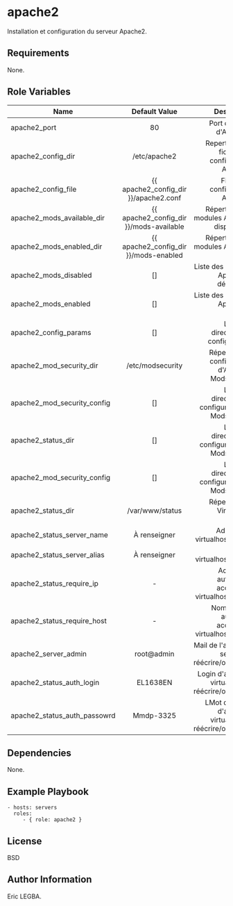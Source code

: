 apache2
=========

Installation et configuration du serveur Apache2.

Requirements
------------

None.

Role Variables
--------------

| Name	        | Default Value	| Description|
| ------------- |:-------------:| ----------:|
|apache2_port|80|Port d'écoute d'Apache2.|
|apache2_config_dir|/etc/apache2|Repertoire des fichiers de configuration Apache2.|
|apache2_config_file|{{ apache2_config_dir }}/apache2.conf|Fichier de configuration Apache2.|
|apache2_mods_available_dir|{{ apache2_config_dir }}/mods-available|Répertoire des modules Apache2 disponibles.|
|apache2_mods_enabled_dir|{{ apache2_config_dir }}/mods-enabled|Répertoire des modules Apache2 activés.|
|apache2_mods_disabled|[]|Liste des modules Apache2 à désactiver.|
|apache2_mods_enabled|[]|Liste des modules Apache2 à activer.|
|apache2_config_params|[]|Liste des directives de configuration.|
|apache2_mod_security_dir|/etc/modsecurity|Répertoire de configuration d'Apache2 Modsecurity.|
|apache2_mod_security_config|[]|Liste des directives de configuration de Modsecurity.|
|apache2_status_dir|[]|Liste des directives de configuration de Modsecurity.|
|apache2_mod_security_config|[]|Liste des directives de configuration de Modsecurity.|
|apache2_status_dir|/var/www/status|Répertoire du VirtualHost status.|
|apache2_status_server_name|À renseigner|Adresse du virtualhost status.|
|apache2_status_server_alias|À renseigner|Alias du virtualhost status.|
|apache2_status_require_ip|-|Adresse IP autorisée à accéder au virtualhost status.|
|apache2_status_require_host|-|Nom du hôte autorisé à accéder au virtualhost status.|
|apache2_server_admin|root@admin|Mail de l'admin du serveur (à réécrire/override).|
|apache2_status_auth_login|EL1638EN|Login d'accès au virtualhost (à réécrire/override).|
|apache2_status_auth_passowrd|Mmdp-3325|LMot de passe d'accès au virtualhost (à réécrire/override).|


Dependencies
------------

None.

Example Playbook
----------------

    - hosts: servers
      roles:
         - { role: apache2 }

License
-------

BSD

Author Information
------------------

Eric LEGBA.
